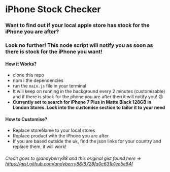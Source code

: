 # iPhone Stock Checker

### Want to find out if your local apple store has stock for the iPhone you are after?

### Look no further! This node script will notify you as soon as there is stock for the iPhone you want!


#### How it Works?

- clone this repo
- npm i the dependencies
- run the `main.js` file in your terminal
- It will keep on running in the background every 2 minutes (customisable) and if there is stock for the phone you are after then it will notify you! :smile:
- **Currently set to search for iPhone 7 Plus in Matte Black 128GB in London Stores. Look into the customise section to tailor it to your need**


#### How to Customise?

- Replace storeName to your local stores
- Replace product with the iPhone you are after
- If you are based outside the uk, find the json links for your country and replace them, it will work!




###### Credit goes to @andyberry88 and this original gist found here => https://gist.github.com/andyberry88/6728fa0c631b1ec5e84f
